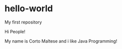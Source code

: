 # hello-world
My first repository

Hi People!

My name is Corto Maltese and i like Java Programming!
